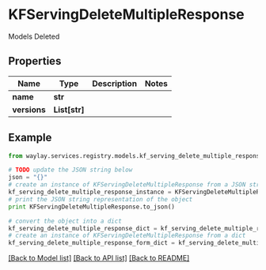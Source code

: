 # KFServingDeleteMultipleResponse

Models Deleted

## Properties

Name | Type | Description | Notes
------------ | ------------- | ------------- | -------------
**name** | **str** |  | 
**versions** | **List[str]** |  | 

## Example

```python
from waylay.services.registry.models.kf_serving_delete_multiple_response import KFServingDeleteMultipleResponse

# TODO update the JSON string below
json = "{}"
# create an instance of KFServingDeleteMultipleResponse from a JSON string
kf_serving_delete_multiple_response_instance = KFServingDeleteMultipleResponse.from_json(json)
# print the JSON string representation of the object
print KFServingDeleteMultipleResponse.to_json()

# convert the object into a dict
kf_serving_delete_multiple_response_dict = kf_serving_delete_multiple_response_instance.to_dict()
# create an instance of KFServingDeleteMultipleResponse from a dict
kf_serving_delete_multiple_response_form_dict = kf_serving_delete_multiple_response.from_dict(kf_serving_delete_multiple_response_dict)
```
[[Back to Model list]](../README.md#documentation-for-models) [[Back to API list]](../README.md#documentation-for-api-endpoints) [[Back to README]](../README.md)


